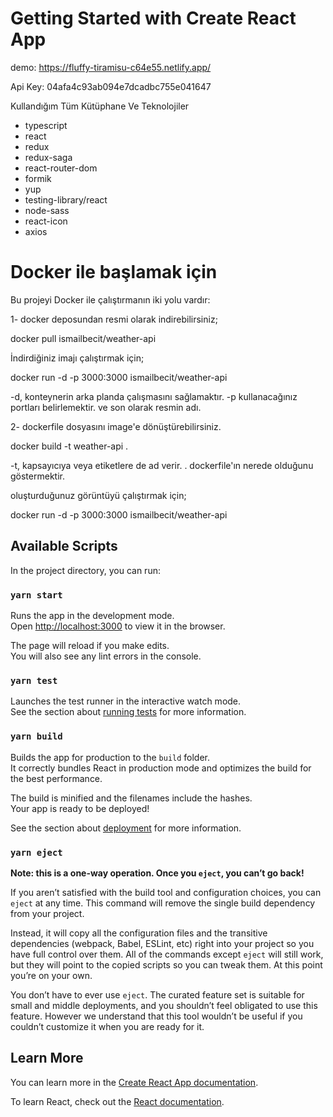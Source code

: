 # Getting Started with Create React App

demo: https://fluffy-tiramisu-c64e55.netlify.app/

Api Key: 04afa4c93ab094e7dcadbc755e041647

Kullandığım Tüm Kütüphane Ve Teknolojiler 

- typescript
- react 
- redux
- redux-saga
- react-router-dom
- formik
- yup 
- testing-library/react
- node-sass
- react-icon
- axios

# Docker ile başlamak için

Bu projeyi Docker ile çalıştırmanın iki yolu vardır:

1- docker deposundan resmi olarak indirebilirsiniz;

docker pull ismailbecit/weather-api

İndirdiğiniz imajı çalıştırmak için;

docker run -d -p 3000:3000 ismailbecit/weather-api


-d, konteynerin arka planda çalışmasını sağlamaktır.
-p kullanacağınız portları belirlemektir.
ve son olarak resmin adı.

2- dockerfile dosyasını image'e dönüştürebilirsiniz.

docker build -t weather-api .


-t, kapsayıcıya veya etiketlere de ad verir.
. dockerfile'ın nerede olduğunu göstermektir.

oluşturduğunuz görüntüyü çalıştırmak için;

docker run -d -p 3000:3000 ismailbecit/weather-api

## Available Scripts

In the project directory, you can run:

### `yarn start`

Runs the app in the development mode.\
Open [http://localhost:3000](http://localhost:3000) to view it in the browser.

The page will reload if you make edits.\
You will also see any lint errors in the console.

### `yarn test`

Launches the test runner in the interactive watch mode.\
See the section about [running tests](https://facebook.github.io/create-react-app/docs/running-tests) for more information.

### `yarn build`

Builds the app for production to the `build` folder.\
It correctly bundles React in production mode and optimizes the build for the best performance.

The build is minified and the filenames include the hashes.\
Your app is ready to be deployed!

See the section about [deployment](https://facebook.github.io/create-react-app/docs/deployment) for more information.

### `yarn eject`

**Note: this is a one-way operation. Once you `eject`, you can’t go back!**

If you aren’t satisfied with the build tool and configuration choices, you can `eject` at any time. This command will remove the single build dependency from your project.

Instead, it will copy all the configuration files and the transitive dependencies (webpack, Babel, ESLint, etc) right into your project so you have full control over them. All of the commands except `eject` will still work, but they will point to the copied scripts so you can tweak them. At this point you’re on your own.

You don’t have to ever use `eject`. The curated feature set is suitable for small and middle deployments, and you shouldn’t feel obligated to use this feature. However we understand that this tool wouldn’t be useful if you couldn’t customize it when you are ready for it.

## Learn More

You can learn more in the [Create React App documentation](https://facebook.github.io/create-react-app/docs/getting-started).

To learn React, check out the [React documentation](https://reactjs.org/).

